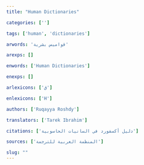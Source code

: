 ```yaml
---
title: "Human Dictionaries"

categories: ['']

tags: ['human', 'dictionaries']

arwords: 'قواميس بشرية'

arexps: []

enwords: ['Human Dictionaries']

enexps: []

arlexicons: ['ق']

enlexicons: ['H']

authors: ['Ruqayya Roshdy']

translators: ['Tarek Ibrahim']

citations: ['دليل أكسفورد في السانيات الحاسوبية']

sources: ['المنظمة العربية للترجمة']

slug: ""
---
```

